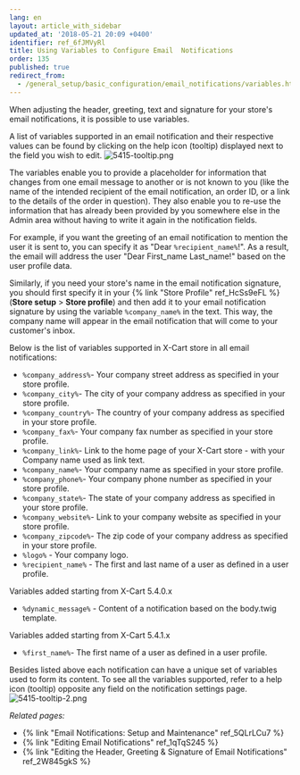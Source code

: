 ```yaml
---
lang: en
layout: article_with_sidebar
updated_at: '2018-05-21 20:09 +0400'
identifier: ref_6fJMVyRl
title: Using Variables to Configure Email  Notifications
order: 135
published: true
redirect_from:
  - /general_setup/basic_configuration/email_notifications/variables.html
---
```

When adjusting the header, greeting, text and signature for your store's email notifications, it is possible to use variables. 

A list of variables supported in an email notification and their respective values can be found by clicking on the help icon (tooltip) displayed next to the field you wish to edit.
![5415-tooltip.png]({{site.baseurl}}/attachments/ref_6fJMVyRl/5415-tooltip.png)

The variables enable you to provide a placeholder for information that changes from one email message to another or is not known to you (like the name of the intended recipient of the email notification, an order ID, or a link to the details of the order in question). They also enable you to re-use the information that has already been provided by you somewhere else in the Admin area without having to write it again in the notification fields. 

For example, if you want the greeting of an email notification to mention the user it is sent to, you can specify it as "Dear `%recipient_name%`!". As a result, the email will address the user "Dear First_name Last_name!" based on the user profile data.  

Similarly, if you need your store's name in the email notification signature, you should first specify it in your {% link "Store Profile" ref_HcSs9eFL %} (**Store setup** > **Store profile**) and then add it to your email notification signature by using the variable `%company_name%` in the text. This way, the company name will appear in the email notification that will come to your customer's inbox. 

Below is the list of variables supported in X-Cart store in all email notifications:

   * ```%company_address%```- Your company street address as specified in your store profile.
   * ```%company_city%```- The city of your company address as specified in your store profile.
   * ```%company_country%```- The country of your company address as specified in your store profile.
   * ```%company_fax%```- Your company fax number as specified in your store profile.
   * ```%company_link%```- Link to the home page of your X-Cart store - with your Company name used as link text.
   * ```%company_name%```- Your company name as specified in your store profile.
   * ```%company_phone%```- Your company phone number as specified in your store profile.
   * ```%company_state%```- The state of your company address as specified in your store profile.
   * ```%company_website%```- Link to your company website as specified in your store profile.
   * ```%company_zipcode%```- The zip code of your company address as specified in your store profile.
   * ```%logo%``` - Your company logo.
   * ```%recipient_name%``` - The first and last name of a user as defined in a user profile.
   
Variables added starting from X-Cart 5.4.0.x
   * ```%dynamic_message%``` - Content of a notification based on the body.twig template.
   
Variables added starting from X-Cart 5.4.1.x
   * ```%first_name%```- The first name of a user as defined in a user profile.
   
   Besides listed above each notification can have a unique set of variables used to form its content. To see all the variables supported, refer to a help icon (tooltip) opposite any field on the notification settings page.
   ![5415-tooltip-2.png]({{site.baseurl}}/attachments/ref_6fJMVyRl/5415-tooltip-2.png)

  

_Related pages:_

   * {% link "Email Notifications: Setup and Maintenance" ref_5QLrLCu7 %}
   * {% link "Editing Email Notifications" ref_1qTqS245 %}
   * {% link "Editing the Header, Greeting &amp; Signature of Email Notifications" ref_2W845gkS %}
